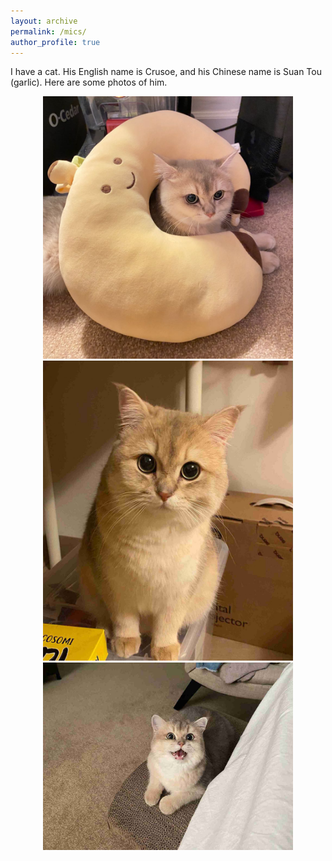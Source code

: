 ```yaml
---
layout: archive
permalink: /mics/
author_profile: true
---
```


I have a cat. His English name is Crusoe, and his Chinese name is Suan Tou (garlic). Here are some photos of him.

<div align=center><img width="400" height="420" src="../images/crusoe_1.jpeg"/></div>

<div align=center><img width="400" height="480" src="../images/crusoe_2.jpg"/></div>

<div align=center><img width="400" height="300" src="../images/crusoe_3.jpg"/></div>
